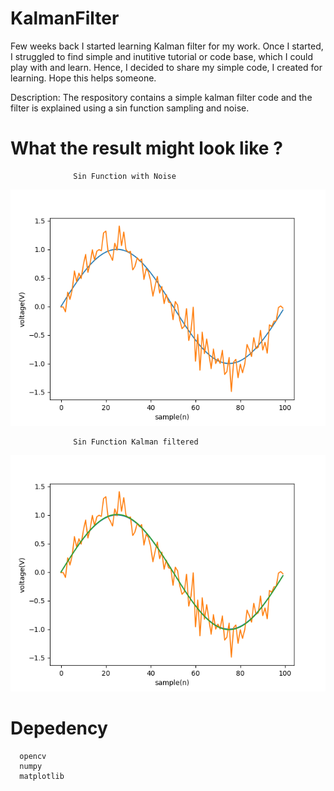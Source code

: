 # KalmanFilter

Few weeks back I started learning Kalman filter for my work. Once I started, I struggled to find simple and inutitive tutorial or code base, which I could play with and learn. Hence, I decided to share my simple code, I created for learning. Hope this helps someone.

Description: The respository contains a simple kalman filter code and the filter is explained using a sin function sampling and noise.

# What the result might look like ?

                  Sin Function with Noise
  ![Sin With Noise](others/WithNoise.png "With Noise")

                  Sin Function Kalman filtered 
  ![Sin With Noise](others/filtered.png "Filtered ")


# Depedency
  
  ```
    opencv
    numpy
    matplotlib
  ```
